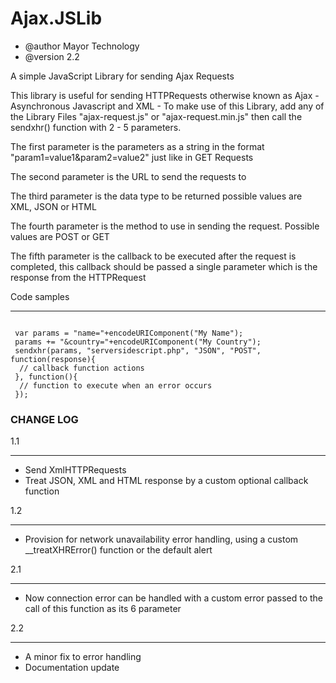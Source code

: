 # Ajax.JSLib
 
 * @author Mayor Technology
 * @version 2.2 
 
A simple JavaScript Library for sending Ajax Requests

This library is useful for sending HTTPRequests otherwise known as Ajax - Asynchronous Javascript and XML -
To make use of this Library, add any of the Library Files "ajax-request.js" or "ajax-request.min.js" then call the sendxhr() function with 2 - 5 parameters. 

The first parameter is the parameters as a string in the format "param1=value1&param2=value2" just like in GET Requests

The second parameter is the URL to send the requests to 

The third parameter is the data type to be returned possible values are XML, JSON or HTML

The fourth parameter is the method to use in sending the request. Possible values are POST or GET 

The fifth parameter is the callback to be executed after the request is completed, this callback should be passed a single parameter which is the response from the HTTPRequest


Code samples

*****
<pre><code>
 var params = "name="+encodeURIComponent("My Name");
 params += "&country="+encodeURIComponent("My Country");
 sendxhr(params, "serversidescript.php", "JSON", "POST", function(response){
  // callback function actions
 }, function(){
  // function to execute when an error occurs
 });
</code></pre>


### CHANGE LOG
 
1.1
*****
* Send XmlHTTPRequests
* Treat JSON, XML and HTML response by a custom optional callback function
 


1.2
*****
* Provision for network unavailability error handling, using a custom __treatXHRError() function or the default alert



2.1
*****
* Now connection error can be handled with a custom error passed to the call of this function as its 6 parameter



2.2
*****
* A minor fix to error handling
* Documentation update
  
